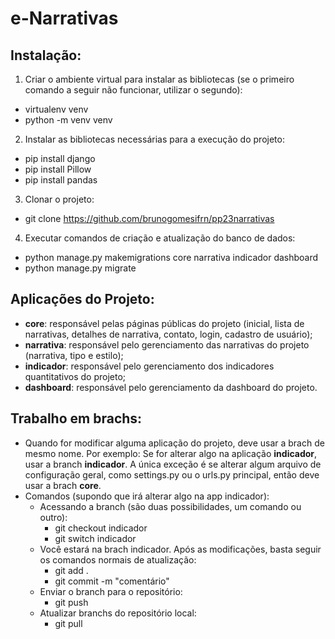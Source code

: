 # e-Narrativas

## Instalação:
1. Criar o ambiente virtual para instalar as bibliotecas (se o primeiro comando a seguir não funcionar, utilizar o segundo):
- virtualenv venv
- python -m venv venv

2. Instalar as bibliotecas necessárias para a execução do projeto:
- pip install django
- pip install Pillow
- pip install pandas

3. Clonar o projeto:
- git clone https://github.com/brunogomesifrn/pp23narrativas

4. Executar comandos de criação e atualização do banco de dados:
- python manage.py makemigrations core narrativa indicador dashboard
- python manage.py migrate

## Aplicações do Projeto:
- **core**: responsável pelas páginas públicas do projeto (inicial, lista de narrativas, detalhes de narrativa, contato, login, cadastro de usuário);
- **narrativa**: responsável pelo gerenciamento das narrativas do projeto (narrativa, tipo e estilo);
- **indicador**: responsável pelo gerenciamento dos indicadores quantitativos do projeto;
- **dashboard**: responsável pelo gerenciamento da dashboard do projeto.

## Trabalho em brachs:
- Quando for modificar alguma aplicação do projeto, deve usar a brach de mesmo nome. Por exemplo: Se for alterar algo na aplicação **indicador**, usar a branch **indicador**. A única exceção é se alterar algum arquivo de configuração geral, como settings.py ou o urls.py principal, então deve usar a brach **core**.
- Comandos (supondo que irá alterar algo na app indicador):
    - Acessando a branch (são duas possibilidades, um comando ou outro):
        - git checkout indicador
        - git switch indicador
    - Você estará na brach indicador. Após as modificações, basta seguir os comandos normais de atualização:
        - git add .
        - git commit -m "comentário"
    - Enviar o branch para o repositório:
        - git push
    - Atualizar branchs do repositório local:
        - git pull